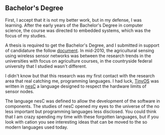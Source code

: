 ## Bachelor's Degree

First, I accept that it is not my better work, but in my defense, I was learning. After the early years of the Bachelor's Degree in computer science, the course was directed to embedded systems, which was the focus of my studies.

A thesis is required to get the Bachelor's Degree, and I submitted in support of candidature the follow [document](https://github.com/ugliara-fellipe/academic.research/blob/master/bachelor's.degree/thesis.pdf). In mid-2010, the agricultural sensing using wireless sensor networks was between the research trends in the universities with focus on agriculture courses, in the countryside federal university that I studied wasn't different.

I didn't know but that this research was my first contact with the research area that real catching me, programming languages. I had luck, [TinyOS](https://github.com/tinyos/tinyos-main) was written in [nesC](http://nescc.sourceforge.net/) a language designed to respect the hardware limits of sensor nodes.

The language nesC was defined to allow the development of the software in components. The studies of nesC opened my eyes to the universe of the no less important but programming languages less disclosed. You could think that I am crazy spending my time with these forgotten languages, but if you look with cation you see interesting ideas that can be moved to the so modern languages used today.